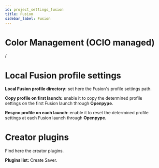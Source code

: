 ```yaml
---
id: project_settings_fusion
title: Fusion
sidebar_label: Fusion
---
```


# Color Management (OCIO managed)
/

# Local Fusion profile settings
**Local Fusion profile directory:** set here the Fusion's profile settings path.

**Copy profile on first launch:** enable it to copy the determined profile settings on the first Fusion launch through **Openpype**.

**Resync profile on each launch:** enable it to reset the determined profile settings at each Fusion launch through **Openpype**.

# Creator plugins 
Find here the creator plugins.

**Plugins list:** Create Saver.